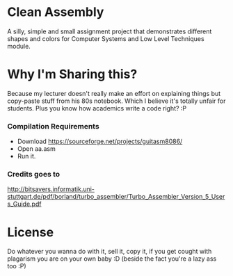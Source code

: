 # Clean Assembly
A silly, simple and small assignment project that demonstrates different shapes and colors for Computer Systems and Low Level Techniques module. 
# Why I'm Sharing this?
Because my lecturer doesn't really make an effort on explaining things but copy-paste stuff from his 80s notebook. Which I believe it's totally unfair for students. Plus you know how academics write a code right? :P 

### Compilation Requirements
* Download https://sourceforge.net/projects/guitasm8086/
* Open aa.asm
* Run it.

### Credits goes to
http://bitsavers.informatik.uni-stuttgart.de/pdf/borland/turbo_assembler/Turbo_Assembler_Version_5_Users_Guide.pdf

# License
Do whatever you wanna do with it, sell it, copy it, if you get cought with plagarism you are on your own baby :D (beside the fact you're a lazy ass too :P)  



